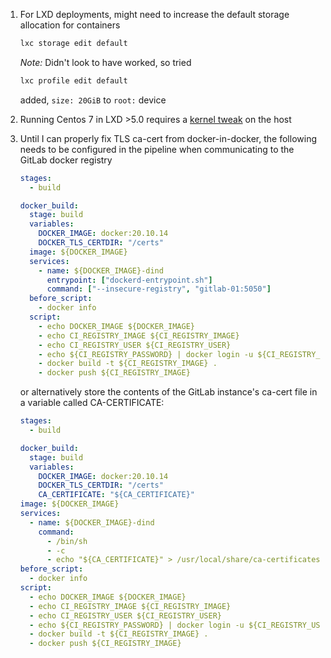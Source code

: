 1. For LXD deployments, might need to increase the default storage allocation for containers
    ```bash
    lxc storage edit default
    ```
    *Note:* Didn't look to have worked, so tried

    ```bash
    lxc profile edit default
    ```
    added, `size: 20GiB` to `root:` device

1. Running Centos 7 in LXD >5.0 requires a [kernel tweak](https://discuss.linuxcontainers.org/t/error-the-image-used-by-this-instance-requires-a-cgroupv1-host-system-when-using-clustering/13885) on the host

1. Until I can properly fix TLS ca-cert from docker-in-docker, the following needs to be configured in the pipeline when communicating to the GitLab docker registry

    ```yaml
    stages:
      - build

    docker_build:
      stage: build
      variables:
        DOCKER_IMAGE: docker:20.10.14
        DOCKER_TLS_CERTDIR: "/certs"
      image: ${DOCKER_IMAGE}
      services:
        - name: ${DOCKER_IMAGE}-dind
          entrypoint: ["dockerd-entrypoint.sh"]
          command: ["--insecure-registry", "gitlab-01:5050"]
      before_script:
        - docker info
      script:
        - echo DOCKER_IMAGE ${DOCKER_IMAGE}
        - echo CI_REGISTRY_IMAGE ${CI_REGISTRY_IMAGE}
        - echo CI_REGISTRY_USER ${CI_REGISTRY_USER}
        - echo ${CI_REGISTRY_PASSWORD} | docker login -u ${CI_REGISTRY_USER} ${CI_REGISTRY} --password-stdin
        - docker build -t ${CI_REGISTRY_IMAGE} .
        - docker push ${CI_REGISTRY_IMAGE}
    ```

    or alternatively store the contents of the GitLab instance's ca-cert file in a variable called CA-CERTIFICATE:

    ```yaml
    stages:
      - build

    docker_build:
      stage: build
      variables:
        DOCKER_IMAGE: docker:20.10.14
        DOCKER_TLS_CERTDIR: "/certs"
        CA_CERTIFICATE: "${CA_CERTIFICATE}"
    image: ${DOCKER_IMAGE}
    services:
      - name: ${DOCKER_IMAGE}-dind
        command:
          - /bin/sh
          - -c
          - echo "${CA_CERTIFICATE}" > /usr/local/share/ca-certificates/my-ca.crt && update-ca-certificates && dockerd-entrypoint.sh || exit
    before_script:
      - docker info
    script:
      - echo DOCKER_IMAGE ${DOCKER_IMAGE}
      - echo CI_REGISTRY_IMAGE ${CI_REGISTRY_IMAGE}
      - echo CI_REGISTRY_USER ${CI_REGISTRY_USER}
      - echo ${CI_REGISTRY_PASSWORD} | docker login -u ${CI_REGISTRY_USER} ${CI_REGISTRY} --password-stdin
      - docker build -t ${CI_REGISTRY_IMAGE} .
      - docker push ${CI_REGISTRY_IMAGE}
